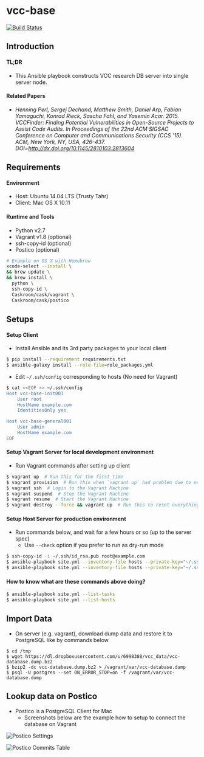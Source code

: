 vcc-base
===

[![Build Status](https://travis-ci.org/announce/vcc-base.svg?branch=master)](https://travis-ci.org/announce/vcc-base)


## Introduction

#### TL;DR
* This Ansible playbook constructs VCC research DB server into single server node.


#### Related Papers
* *Henning Perl, Sergej Dechand, Matthew Smith, Daniel Arp, Fabian Yamaguchi, Konrad Rieck, Sascha Fahl, and Yasemin Acar. 2015. VCCFinder: Finding Potential Vulnerabilities in Open-Source Projects to Assist Code Audits. In Proceedings of the 22nd ACM SIGSAC Conference on Computer and Communications Security (CCS '15). ACM, New York, NY, USA, 426-437. DOI=http://dx.doi.org/10.1145/2810103.2813604*


## Requirements

#### Environment
* Host: Ubuntu 14.04 LTS (Trusty Tahr)
* Client: Mac OS X 10.11

#### Runtime and Tools
- Python v2.7
- Vagrant v1.8 (optional)
- ssh-copy-id (optional)
- Postico (optional)

```bash
# Example on OS X with Homebrew
xcode-select --install \
&& brew update \
&& brew install \
  python \
  ssh-copy-id \
  Caskroom/cask/vagrant \
  Caskroom/cask/postico
```


## Setups

#### Setup Client

* Install Ansible and its 3rd party packages to your local client

```bash
$ pip install --requirement requirements.txt
$ ansible-galaxy install --role-file=role_packages.yml
```

* Edit ``~/.ssh/config`` corresponding to hosts (No need for Vagrant)

```bash
$ cat <<EOF >> ~/.ssh/config
Host vcc-base-init001
    User root
    HostName example.com
    IdentitiesOnly yes

Host vcc-base-general001
    User admin
    HostName example.com
EOF
```

#### Setup Vagrant Server for local development environment

* Run Vagrant commands after setting up client

```bash
$ vagrant up  # Run this for the first time
$ vagrant provision  # Run this when `vagrant up` had problem due to network error, etc
$ vagrant ssh  # Login to the Vagrant Machine
$ vagrant suspend  # Stop the Vagrant Machine
$ vagrant resume  # Start the Vagrant Machine
$ vagrant destroy --force && vagrant up  # Run this to reset everything
```

#### Setup Host Server for production environment

* Run commands below, and wait for a few hours or so (up to the server spec)
    * Use `--check` option if you prefer to run as dry-run mode

```bash
$ ssh-copy-id -i ~/.ssh/id_rsa.pub root@example.com
$ ansible-playbook site.yml --inventory-file hosts --private-key="~/.ssh/id_rsa" --limit="init_server"
$ ansible-playbook site.yml --inventory-file hosts --private-key="~/.ssh/id_rsa" --limit="general_server"
```

#### How to know what are these commands above doing?

```bash
$ ansible-playbook site.yml --list-tasks
$ ansible-playbook site.yml --list-hosts
```

## Import Data

* On server (e.g. vagrant), download dump data and restore it to PostgreSQL like by commands below

```
$ cd /tmp
$ wget https://dl.dropboxusercontent.com/u/6998388/vcc_data/vcc-database.dump.bz2
$ bzip2 -dc vcc-database.dump.bz2 > /vagrant/var/vcc-database.dump
$ psql -U postgres --set ON_ERROR_STOP=on -f /vagrant/var/vcc-database.dump
```


## Lookup data on Postico

* Postico is a PostgreSQL Client for Mac
    * Screenshots below are the example how to setup to connect the database on Vagrant

![Postico Settings](https://dl.dropboxusercontent.com/u/6998388/vcc_data/postico_settings.png)

![Postico Commits Table](https://dl.dropboxusercontent.com/u/6998388/vcc_data/postico_commits.png)
